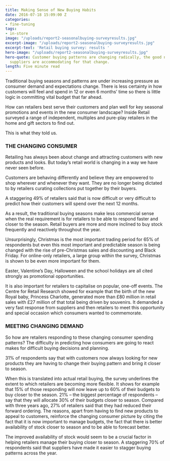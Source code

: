 ```yaml
---
title: Making Sense of New Buying Habits
date: 2016-07-18 15:09:00 Z
categories:
- fine-tuning
tags:
- in-store
image: "/uploads/report2-seasonalbuying-surveyresults.jpg"
excerpt-image: "/uploads/report2-seasonalbuying-surveyresults.jpg"
excerpt-text: 'Retail buying survey: results '
hero-image: "/uploads/report2-seasonalbuying-surveyresults.jpg"
hero-quote: Customer buying patterns are changing radically, the good news is that
  suppliers are accommodating for that change.
length: Five minute read
---
```


Traditional buying seasons and patterns are under increasing pressure as consumer demand and expectations change. There is less certainty in how customers will feel and spend in 12 or even 6 months’ time so there is little logic in committing vital budget that far ahead.

How can retailers best serve their customers and plan well for key seasonal promotions and events in the new consumer landscape? Inside Retail surveyed a range of independent, multiples and pure-play retailers in the home and gift sectors to find out. 

This is what they told us. 

### THE CHANGING CONSUMER 

Retailing has always been about change and attracting customers with new products and looks. But today’s retail world is changing in a way we have never seen before. 

Customers are behaving differently and believe they are empowered to shop wherever and whenever they want. They are no longer being dictated to by retailers curating collections put together by their buyers. 

A staggering 49% of retailers said that is now difficult or very difficult to predict how their customers will spend over the next 12 months. 

As a result, the traditional buying seasons make less commercial sense when the real requirement is for retailers to be able to respond faster and closer to the season. Retail buyers are more and more inclined to buy stock frequently and reactively throughout the year. 

Unsurprisingly, Christmas is the most important trading period for 65% of respondents but even this most important and predictable season is being changed with the rise of pre-Christmas sales and discounting and Black Friday. For online-only retailers, a large group within the survey, Christmas is shown to be even more important for them.

Easter, Valentine’s Day, Halloween and the school holidays are all cited strongly as promotional opportunities. 

It is also important for retailers to capitalise on popular, one-off events. The Centre for Retail Research showed for example that the birth of the new Royal baby, Princess Charlotte, generated more than £80 million in retail sales with £27 million of that total being driven by souvenirs. It demanded a very fast response from suppliers and then retailers to meet this opportunity and special occasion which consumers wanted to commemorate. 

### MEETING CHANGING DEMAND

So how are retailers responding to these changing consumer spending patterns? The difficulty in predicting how consumers are going to react makes for difficult buying decisions and planning. 

31% of respondents say that with customers now always looking for new products they are having to change their buying pattern and bring it closer to season. 

When this is translated into actual retail buying, the survey underlines the extent to which retailers are becoming more flexible. It shows for example that 15% of those responding will now leave up to 60% of their budgets to buy closer to the season. 21% – the biggest percentage of respondents – say that they will allocate 30% of their budgets closer to season. 
Compared with three years ago, 27% of retailers said that they had reduced their forward ordering. The reasons, apart from having to find new products to appeal to customers, reinforce the changing consumer picture by citing the fact that it is now important to manage budgets, the fact that there is better availability of stock closer to season and to be able to forecast better. 

The improved availability of stock would seem to be a crucial factor in helping retailers manage their buying closer to season. A staggering 70% of respondents said that suppliers have made it easier to stagger buying patterns across the year. 


